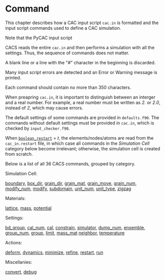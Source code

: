 # Command

This chapter describes how a CAC input script `cac.in` is formatted and the input script commands used to define a CAC simulation.

Note that the PyCAC input script 

CACS reads the entire `cac.in` and then performs a simulation with all the settings. Thus, the sequence of commands does not matter.

A blank line or a line with the "\#" character in the beginning is discarded.

Many input script errors are detected and an Error or Warning message is printed.

Each command should contain no more than 350 characters.

When preapring `cac.in`, it is important to distinguish between an interger and a real number. For example, a real number must be written as _2._ or _2.0_, instead of _2_, which may cause errors.

The default settings of some commands are provided in `defaults.f90`. The commands without default settings must be provided in `cac.in`, which is checked by `input_checker.f90`.

When [`boolean_restart`](restart.md) = _t_, the elements/nodes/atoms are read from the `cac_in.restart` file, in which case all commands in the _Simulation Cell_ category below become irrelevant; otherwise, the simulation cell is created from scratch.

Below is a list of all 36 CACS commands, grouped by category.

Simulation Cell:

[boundary](boundary.md), [box_dir](box_dir.md), [grain\_dir](grain_dir.md), [grain\_mat](grain_mat.md), [grain\_move](grain_move.md), [grain\_num](grain_num.md), [modify\_num](modify_num.md), [modify](modify.md), [subdomain](subdomain.md), [unit_num](unit_num.md), [unit_type](unit_type.md), [zigzag](zigzag.md)

Materials:

[lattice](lattice.md), [mass](mass.md), [potential](potential.md)

Settings:

[bd\_group](bd_group.md), [cal\_num](cal_num.md), [cal](cal.md), [constrain](constrain.md), [simulator](simulator.md), [dump\_num](dump_num.md), [ensemble](ensemble.md), [group\_num](group_num.md), [group](group.md), [limit](limit.md), [mass_mat](mass_mat.md) [neighbor](neighbor.md), [temperature](temperature.md)

Actions:

[deform](deform.md), [dynamics](dynamics.md), [minimize](minimize.md), [refine](refine.md), [restart](restart.md), [run](run.md)

Miscellanies:

[convert](convert.md), [debug](debug.md)